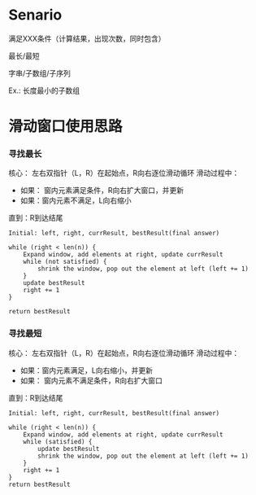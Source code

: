 # Senario
满足XXX条件（计算结果，出现次数，同时包含）

最长/最短

字串/子数组/子序列

Ex.: 长度最小的子数组

# 滑动窗口使用思路
### 寻找最长
核心： 左右双指针（L，R）在起始点，R向右逐位滑动循环
滑动过程中：
- 如果： 窗内元素满足条件，R向右扩大窗口，并更新
- 如果：窗内元素不满足，L向右缩小

直到：R到达结尾
```
Initial: left, right, currResult, bestResult(final answer)

while (right < len(n)) {
    Expand window, add elements at right, update currResult
    while (not satisfied) {
        shrink the window, pop out the element at left (left += 1)
    }
    update bestResult
    right += 1
}

return bestResult
```


### 寻找最短
核心： 左右双指针（L，R）在起始点，R向右逐位滑动循环
滑动过程中：
- 如果：窗内元素满足，L向右缩小，并更新
- 如果： 窗内元素不满足条件，R向右扩大窗口

直到：R到达结尾

```
Initial: left, right, currResult, bestResult(final answer)

while (right < len(n)) {
    Expand window, add elements at right, update currResult
    while (satisfied) {
        update bestResult
        shrink the window, pop out the element at left (left += 1)
    }
    right += 1
}
return bestResult

```